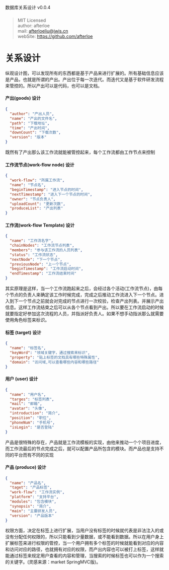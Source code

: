 数据库关系设计 v0.0.4
###
> MIT Licensed  
> author: afterloe  
> mail: afterloeliu@jwis.cn  
> webSite: https://github.com/afterloe  

关系设计
===
纵观设计图，可以发现所有的东西都是基于产品来进行扩展的。所有基础信息应该是产品，也就是所谓的产出。产出位于每一次迭代。而迭代又是基于软件研发流程来管控的。所以产出可以是代码，也可以是文档。

#### 产出(goods) 设计
```json
{
  "author": "产出人员",
  "name": "产出的文件名",
  "path": "下载地址",
  "time": "产出时间",
  "downCount": "下载次数",
  "version": "版本"
}
```
既然有了产出那么该工作流就能被管控起来，每个工作流都由工作节点来控制

#### 工作流节点(work-flow node) 设计
```json
{
  "work-flow": "所属工作流",
  "name": "节点名",
  "beginTimestamp": "进入节点的时间",
  "nextTimestamp": "进入下一个节点的时间",
  "owner": "节点负责人",
  "uploadCount": "更新次数",
  "produceList": "产出列表"
}
```

#### 工作流(work-flow Template) 设计
```json
{
  "name": "工作流名字",
  "chainNodes": "工作流节点列表",
  "members": "参与该工作流的人员列表",
  "status": "工作流状态",
  "nextNode": "下一个节点",
  "previousNode": "上一个节点",
  "beginTimestamp": "工作流启动时间",
  "endTimestamp": "工作流结束时间"
}
```

其实原理是这样，当一个工作流跑起来之后，会经过各个活动(工作流节点)，由每个节点的负责人来确定该工作时候完成，完成之后推动工作流进入下一个节点。进入到下一个节点之前就会对完成的节点进行一次校验，检查产出列表。并展示产出信息。这样工作流结束之后可以从各个节点看到产出。所以要在工作流启动的时候就要指定好参加这次流程的人员，并指派好负责人。如果不想手动指派那么就需要使用角色标签来标识。

#### 标签 (target) 设计
```json
{
  "name": "标签名",
  "keyWord": "领域关键字，通过搜索来标识",
  "property": "贴上标签的文档具有哪些特殊属性",
  "domain": "访问域,可以查看哪些内容和哪些路径"
}
```

#### 用户 (user) 设计
```json
{
  "name": "用户名",
  "targes": "标签列表",
  "mail": "邮箱",
  "avatar": "头像",
  "introduction": "简介",
  "position": "职位",
  "phoneNum": "手机号",
  "isLogin": "是否登陆"
}
```
产品是很特殊的存在，产品就是工作流模板的实现，由他来推动一个个项目进度，而工作流最后的节点完成之后，就可以配置产品所包含的模块。而产品也是支持不同的平台而有不同的实现

#### 产品 (produce) 设计
```json
{
  "name": "产品名",
  "taget": "产品标签",
  "work-flow": "工作流实例",
  "platform": "支持平台",
  "modules": "包含模块",
  "synopsis": "简介",
  "main": "主要研发人员",
  "version": "产品版本"
}
```
权限方面，决定在标签上进行扩展，当用户没有标签的时候就代表是非法注入的或没有分配任何权限的，所以只能看到少量数据，或不能看到数据。所以在用户身上扩展标签来进行权限的管控，当一个用户拥有多个标签的时候就能看到对应的内容和访问对应的路径，也就拥有对应的权限，而产出内容也可以被打上标签，这样就能通过标签来规定用户查看的内容和管理，当搜索的时候标签也可以作为一个搜索的关键字。(灵感来源：market SpringMVC版)。
